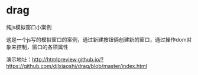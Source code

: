 # drag
纯js模拟窗口小案例

这是一个js写的模拟窗口的案例，通过新建按钮俩创建新的窗口，通过操作dom对象来控制，窗口的各项属性

演示地址：http://htmlpreview.github.io/?https://github.com/djlxiaoshi/drag/blob/master/index.html

